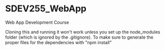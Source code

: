 # SDEV255_WebApp
Web App Development Course

Cloning this and running it won't work unless you set up the node_modules folder (which is ignored by the .gitignore). To make sure to generate the proper files for the dependencies with "npm install"

